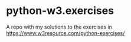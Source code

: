 # python-w3.exercises

A repo with my solutions to the exercises in https://www.w3resource.com/python-exercises/